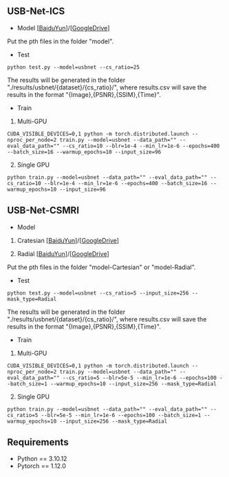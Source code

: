 ## USB-Net-ICS

- Model
[[BaiduYun](https://pan.baidu.com/s/1A2PmB2PzGZeJhmSL19_rlg?pwd=owur)]/[[GoogleDrive](https://drive.google.com/drive/folders/1CjDM0wmbFf_TCgosQRVXiMgePAKOoU0F?usp=drive_link)]

Put the pth files in the folder "model".

- Test
```
python test.py --model=usbnet --cs_ratio=25
```
The results will be generated in the folder "./results/usbnet/{dataset}/{cs_ratio}/",
where results.csv will save the results in the format "{Image},{PSNR},{SSIM},{Time}".

- Train

1. Multi-GPU
```
CUDA_VISIBLE_DEVICES=0,1 python -m torch.distributed.launch --nproc_per_node=2 train.py --model=usbnet --data_path="" --eval_data_path="" --cs_ratio=10 --blr=1e-4 --min_lr=1e-6 --epochs=400 --batch_size=16 --warmup_epochs=10 --input_size=96
```
2. Single GPU
```
python train.py --model=usbnet --data_path="" --eval_data_path="" --cs_ratio=10 --blr=1e-4 --min_lr=1e-6 --epochs=400 --batch_size=16 --warmup_epochs=10 --input_size=96
```

## USB-Net-CSMRI

- Model
1. Cratesian
[[BaiduYun](https://pan.baidu.com/s/1syIucEFo92_1yLD3OdwzHg?pwd=tuqu)]/[[GoogleDrive](https://drive.google.com/drive/folders/1UlWixkmW3YRxObouhy4cQX3UbTjhRnkp?usp=sharing)]

2. Radial
[[BaiduYun](https://pan.baidu.com/s/1tk7xiu5-WTMj-cT94cw2Vg?pwd=nbhr)]/[[GoogleDrive](https://drive.google.com/drive/folders/1FUGob2nl-jstB34NyJa1i7KISBrMUhBC?usp=sharing)]

Put the pth files in the folder "model-Cartesian" or "model-Radial".

- Test
```
python test.py --model=usbnet --cs_ratio=5 --input_size=256 --mask_type=Radial
```
The results will be generated in the folder "./results/usbnet/{dataset}/{cs_ratio}/",
where results.csv will save the results in the format "{Image},{PSNR},{SSIM},{Time}".

- Train

1. Multi-GPU
```
CUDA_VISIBLE_DEVICES=0,1 python -m torch.distributed.launch --nproc_per_node=2 train.py --model=usbnet --data_path="" --eval_data_path="" --cs_ratio=5 --blr=5e-5 --min_lr=1e-6 --epochs=100 --batch_size=1 --warmup_epochs=10 --input_size=256 --mask_type=Radial
```
2. Single GPU
```
python train.py --model=usbnet --data_path="" --eval_data_path="" --cs_ratio=5 --blr=5e-5 --min_lr=1e-6 --epochs=100 --batch_size=1 --warmup_epochs=10 --input_size=256 --mask_type=Radial
```

## Requirements
- Python == 3.10.12
- Pytorch == 1.12.0